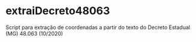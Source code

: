 # extraiDecreto48063
Script para extração de coordenadas a partir do texto do Decreto Estadual (MG) 48.063 (10/2020)
